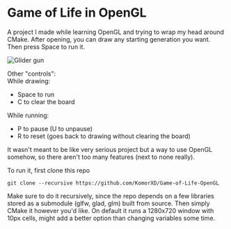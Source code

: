 # Game of Life in OpenGL
A project I made while learning OpenGL and trying to wrap my head around CMake.
After opening, you can draw any starting generation you want. Then press Space to run it.

![Glider gun](https://s10.gifyu.com/images/ezgif.com-gif-maker80c41a9cb0dbc82c.gif)

Other "controls":  
While drawing:

 - Space to run
 - C to clear the board

While running:

 - P to pause (U to unpause)
 - R to reset (goes back to drawing without clearing the board)

It wasn't meant to be like very serious project but a way to use OpenGL somehow, so there aren't too many features (next to none really).

To run it, first clone this repo

    git clone --recursive https://github.com/KomorXD/Game-of-Life-OpenGL
   
Make sure to do it recursively, since the repo depends on a few libraries stored as a submodule (glfw, glad, glm) built from source.
Then simply CMake it however you'd like.
On default it runs a 1280x720 window with 10px cells, might add a better option than changing variables some time.
